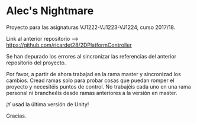 # Alec's Nightmare
Proyecto para las asignaturas VJ1222-VJ1223-VJ1224, curso 2017/18.

Link al anterior repositorio --> https://github.com/ricardet28/2DPlatformController

Se han depurado los errores al sincronizar las referencias del anterior repositorio del proyecto.

Por favor, a partir de ahora trabajad en la rama master y sincronizad los cambios. Cread ramas solo para probar cosas que puedan romper el proyecto y necesitéis puntos de control. No trabajéis cada uno en una rama personal ni brancheéis desde ramas anteriores a la versión en master.

¡Y usad la última versión de Unity!

Gracias.
